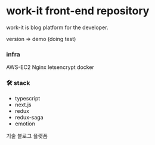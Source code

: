 # work-it front-end repository
work-it is blog platform for the developer.

version => demo (doing test)

### infra
AWS-EC2
Nginx
letsencrypt
docker

### 🛠 stack
- typescript
- next.js
- redux
- redux-saga
- emotion


기술 블로그 플랫폼 

